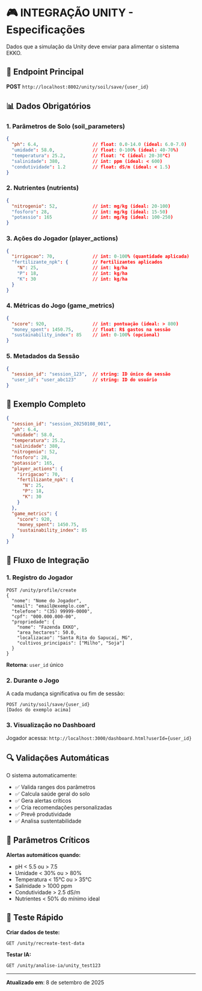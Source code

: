 # 🎮 INTEGRAÇÃO UNITY - Especificações

Dados que a simulação da Unity deve enviar para alimentar o sistema EKKO.

## 🔗 Endpoint Principal

**POST** `http://localhost:8002/unity/soil/save/{user_id}`

## 📊 Dados Obrigatórios

### 1. **Parâmetros de Solo** (soil_parameters)
```json
{
  "ph": 6.4,                    // float: 0.0-14.0 (ideal: 6.0-7.0)
  "umidade": 58.0,              // float: 0-100% (ideal: 40-70%)
  "temperatura": 25.2,          // float: °C (ideal: 20-30°C)
  "salinidade": 380,            // int: ppm (ideal: < 600)
  "condutividade": 1.2          // float: dS/m (ideal: < 1.5)
}
```

### 2. **Nutrientes** (nutrients)
```json
{
  "nitrogenio": 52,             // int: mg/kg (ideal: 20-100)
  "fosforo": 28,                // int: mg/kg (ideal: 15-50)
  "potassio": 165               // int: mg/kg (ideal: 100-250)
}
```

### 3. **Ações do Jogador** (player_actions)
```json
{
  "irrigacao": 70,              // int: 0-100% (quantidade aplicada)
  "fertilizante_npk": {         // Fertilizantes aplicados
    "N": 25,                    // int: kg/ha
    "P": 18,                    // int: kg/ha
    "K": 30                     // int: kg/ha
  }
}
```

### 4. **Métricas do Jogo** (game_metrics)
```json
{
  "score": 920,                 // int: pontuação (ideal: > 800)
  "money_spent": 1450.75,       // float: R$ gastos na sessão
  "sustainability_index": 85    // int: 0-100% (opcional)
}
```

### 5. **Metadados da Sessão**
```json
{
  "session_id": "session_123",  // string: ID único da sessão
  "user_id": "user_abc123"      // string: ID do usuário
}
```

## 📝 Exemplo Completo

```json
{
  "session_id": "session_20250108_001",
  "ph": 6.4,
  "umidade": 58.0,
  "temperatura": 25.2,
  "salinidade": 380,
  "nitrogenio": 52,
  "fosforo": 28,
  "potassio": 165,
  "player_actions": {
    "irrigacao": 70,
    "fertilizante_npk": {
      "N": 25,
      "P": 18,
      "K": 30
    }
  },
  "game_metrics": {
    "score": 920,
    "money_spent": 1450.75,
    "sustainability_index": 85
  }
}
```

## 🎯 Fluxo de Integração

### 1. **Registro do Jogador**
```http
POST /unity/profile/create
{
  "nome": "Nome do Jogador",
  "email": "email@exemplo.com",
  "telefone": "(35) 99999-0000",
  "cpf": "000.000.000-00",
  "propriedade": {
    "nome": "Fazenda EKKO",
    "area_hectares": 50.0,
    "localizacao": "Santa Rita do Sapucaí, MG",
    "cultivos_principais": ["Milho", "Soja"]
  }
}
```
**Retorna**: `user_id` único

### 2. **Durante o Jogo**
A cada mudança significativa ou fim de sessão:
```http
POST /unity/soil/save/{user_id}
[Dados do exemplo acima]
```

### 3. **Visualização no Dashboard**
Jogador acessa: `http://localhost:3000/dashboard.html?userId={user_id}`

## 🔍 Validações Automáticas

O sistema automaticamente:
- ✅ Valida ranges dos parâmetros
- ✅ Calcula saúde geral do solo
- ✅ Gera alertas críticos
- ✅ Cria recomendações personalizadas
- ✅ Prevê produtividade
- ✅ Analisa sustentabilidade

## 🚨 Parâmetros Críticos

**Alertas automáticos quando:**
- pH < 5.5 ou > 7.5
- Umidade < 30% ou > 80%
- Temperatura < 15°C ou > 35°C
- Salinidade > 1000 ppm
- Condutividade > 2.5 dS/m
- Nutrientes < 50% do mínimo ideal

## 📱 Teste Rápido

**Criar dados de teste:**
```http
GET /unity/recreate-test-data
```

**Testar IA:**
```http
GET /unity/analise-ia/unity_test123
```

---
**Atualizado em**: 8 de setembro de 2025